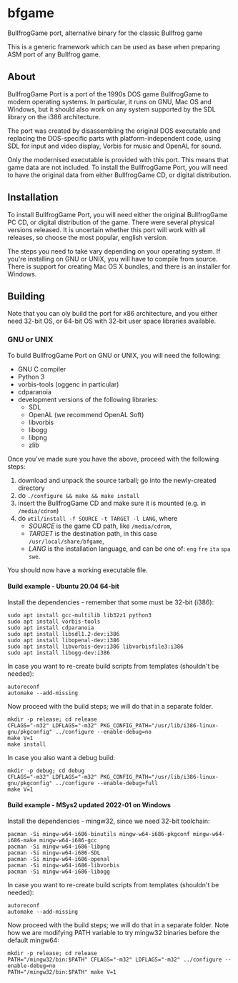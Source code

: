 # bfgame

BullfrogGame port, alternative binary for the classic Bullfrog game

This is a generic framework which can be used as base when preparing ASM port
of any Bullfrog game.

## About

BullfrogGame Port is a port of the 1990s DOS game BullfrogGame to modern
operating systems. In particular, it runs on GNU, Mac OS and Windows, but it
should also work on any system supported by the SDL library on the i386
architecture.

The port was created by disassembling the original DOS executable and replacing
the DOS-specific parts with platform-independent code, using SDL for input
and video display, Vorbis for music and OpenAL for sound.

Only the modernised executable is provided with this port. This means that game
data are not included. To install the BullfrogGame Port, you will need to
have the original data from either BullfrogGame CD, or digital distribution.

## Installation

To install BullfrogGame Port, you will need either the original BullfrogGame
PC CD, or digital distribution of the game. There were several physical
versions released. It is uncertain whether this port will work with all
releases, so choose the most popular, english version.

The steps you need to take vary depending on your operating system. If you're
installing on GNU or UNIX, you will have to compile from source. There is
support for creating Mac OS X bundles, and there is an installer for Windows. 

## Building

Note that you can oly build the port for x86 architecture, and you either need
32-bit OS, or 64-bit OS with 32-bit user space libraries available.

### GNU or UNIX

To build BullfrogGame Port on GNU or UNIX, you will need the following:

* GNU C compiler
* Python 3
* vorbis-tools (oggenc in particular)
* cdparanoia
* development versions of the following libraries:
  * SDL
  * OpenAL (we recommend OpenAL Soft)
  * libvorbis
  * libogg
  * libpng
  * zlib

Once you've made sure you have the above, proceed with the following steps:

1. download and unpack the source tarball; go into the newly-created directory
2. do `./configure && make && make install`
3. insert the BullfrogGame CD and make sure it is mounted (e.g. in `/media/cdrom`)
4. do `util/install -f SOURCE -t TARGET -l LANG`, where
   * *SOURCE* is the game CD path, like `/media/cdrom`,
   * *TARGET* is the destination path, in this case `/usr/local/share/bfgame`,
   * *LANG* is the installation language, and can be one of: `eng` `fre` `ita` `spa` `swe`.

You should now have a working executable file.

#### Build example - Ubuntu 20.04 64-bit

Install the dependencies - remember that some must be 32-bit (i386):

```
sudo apt install gcc-multilib lib32z1 python3
sudo apt install vorbis-tools
sudo apt install cdparanoia
sudo apt install libsdl1.2-dev:i386
sudo apt install libopenal-dev:i386
sudo apt install libvorbis-dev:i386 libvorbisfile3:i386
sudo apt install libogg-dev:i386
```

In case you want to re-create build scripts from templates (shouldn't be needed):

```
autoreconf
automake --add-missing
```

Now proceed with the build steps; we will do that in a separate folder.

```
mkdir -p release; cd release
CFLAGS="-m32" LDFLAGS="-m32" PKG_CONFIG_PATH="/usr/lib/i386-linux-gnu/pkgconfig" ../configure --enable-debug=no
make V=1
make install
```

In case you also want a debug build:

```
mkdir -p debug; cd debug
CFLAGS="-m32" LDFLAGS="-m32" PKG_CONFIG_PATH="/usr/lib/i386-linux-gnu/pkgconfig" ../configure --enable-debug=full
make V=1
```

#### Build example - MSys2 updated 2022-01 on Windows

Install the dependencies - mingw32, since we need 32-bit toolchain:

```
pacman -Si mingw-w64-i686-binutils mingw-w64-i686-pkgconf mingw-w64-i686-make mingw-w64-i686-gcc
pacman -Si mingw-w64-i686-libpng
pacman -Si mingw-w64-i686-SDL
pacman -Si mingw-w64-i686-openal
pacman -Si mingw-w64-i686-libvorbis
pacman -Si mingw-w64-i686-libogg
```

In case you want to re-create build scripts from templates (shouldn't be needed):

```
autoreconf
automake --add-missing
```

Now proceed with the build steps; we will do that in a separate folder.
Note how we are modifying PATH variable to try mingw32 binaries before the default mingw64:

```
mkdir -p release; cd release
PATH="/mingw32/bin:$PATH" CFLAGS="-m32" LDFLAGS="-m32" ../configure --enable-debug=no
PATH="/mingw32/bin:$PATH" make V=1
```
